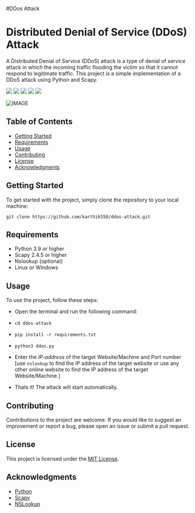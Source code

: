 #DDos Attack

# Distributed Denial of Service (DDoS) Attack

A Distributed Denial of Service (DDoS) attack is a type of denial of service attack in which the incoming traffic flooding the victim so that it cannot respond to legitimate traffic. This project is a simple implementation of a DDoS attack using Python and Scapy.

![](https://img.shields.io/github/license/karthik558/ddos-attack?style=for-the-badge)
![](https://img.shields.io/github/forks/karthik558/ddos-attack?style=for-the-badge)
![](https://img.shields.io/github/stars/karthik558/ddos-attack?style=for-the-badge)
![](https://img.shields.io/github/issues/karthik558/ddos-attack?style=for-the-badge)
![](https://img.shields.io/github/languages/code-size/karthik558/ddos-attack?style=for-the-badge)

![IMAGE](./assets/banner.png)

## Table of Contents

- [Getting Started](#getting-started)
- [Requirements](#requirements)
- [Usage](#usage)
- [Contributing](#contributing)
- [License](#license)
- [Acknowledgments](#acknowledgments)

## Getting Started

To get started with the project, simply clone the repository to your local machine:

```
git clone https://github.com/karthik558/ddos-attack.git
```

## Requirements

- Python 3.9 or higher
- Scapy 2.4.5 or higher
- Nslookup {optional}
- Linux or Windows

## Usage

To use the project, follow these steps:

- Open the terminal and run the following command:
- `cd ddos-attack`
- `pip install -r requirements.txt`
- `python3 ddos.py`

- Enter the _IP-address_ of the target Website/Machine and Port number [use `nslookup` to find the IP address of the target website or use any other online website to find the IP address of the target Website/Machine.]
- Thats it! The attack will start automatically.

## Contributing

Contributions to the project are welcome. If you would like to suggest an improvement or report a bug, please open an issue or submit a pull request.

## License

This project is licensed under the [MIT License](https://opensource.org/licenses/MIT).

## Acknowledgments

- [Python](https://www.python.org/)
- [Scapy](https://scapy.net/)
- [NSLookup](https://www.nslookup.io/)
